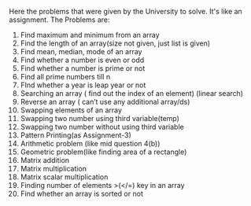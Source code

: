 Here the problems that were given by the University to solve. It's like an assignment.
The Problems are: 

1) Find maximum and minimum from an array
2) Find the length of an array(size not given, just list is given)
3) Find mean, median, mode of an array
4) Find whether a number is even or odd
5) Find whether a number is prime or not
6) Find all prime numbers till n
7) FInd whether a year is leap year or not
8) Searching an array ( find out the index of an element) (linear search)
9) Reverse an array ( can’t use any additional array/ds)
10) Swapping elements of an array
11) Swapping two number using third variable(temp)
12) Swapping two number without using third variable
13) Pattern Printing(as Assignment-3)
14) Arithmetic problem (like mid question 4(b))
15) Geometric problem(like finding area of a rectangle)
16) Matrix addition
17) Matrix multiplication
18) Matrix scalar multiplication
19) Finding number of elements >(</=) key in an array
20) Find whether an array is sorted or not